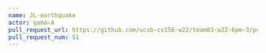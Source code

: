 ```yaml
---
name: JL-earthquake
actor: gama-A
pull_request_url: https://github.com/ucsb-cs156-w22/team03-w22-6pm-3/pull/51
pull_request_num: 51
---
```

